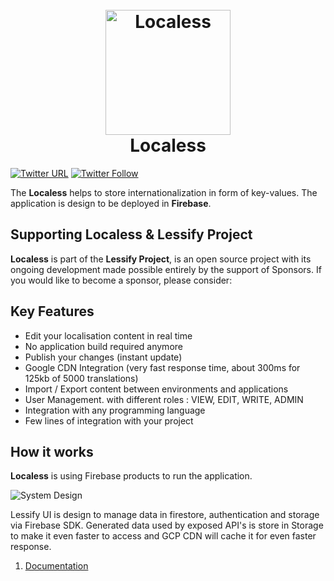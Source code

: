 <h1 align="center">
<br/>
  <img width="200" src="src/android-chrome-512x512.png" alt="Localess"/>
  <br/>
  Localess
<br/>
</h1>

[![Twitter URL](https://img.shields.io/twitter/url?label=Share%20on%20Twitter&style=social&url=https%3A%2F%2Fgithub.com%2FLessify%2Flocaless)](https://twitter.com/intent/tweet?text=Easy%20way%20to%20manage%20your%20app%20localisation&url=https://github.com/Lessify/localess&hashtags=i18n,internationalization,localization)
[![Twitter Follow](https://img.shields.io/twitter/follow/Lessifyio?style=social)](https://twitter.com/intent/follow?screen_name=lessifyio)


The **Localess** helps to store internationalization in form of key-values.
The application is design to be deployed in **Firebase**. 

## Supporting Localess & Lessify Project
**Localess** is part of the **Lessify Project**, is an open source project with its ongoing development made possible entirely by the support of Sponsors.
If you would like to become a sponsor, please consider:

## Key Features

- Edit your localisation content in real time
- No application build required anymore
- Publish your changes (instant update)
- Google CDN Integration (very fast response time, about 300ms for 125kb of 5000 translations)
- Import / Export content between environments and applications
- User Management. with different roles : VIEW, EDIT, WRITE, ADMIN
- Integration with any programming language
- Few lines of integration with your project

## How it works
**Localess** is using Firebase products to run the application.

![System Design](https://github.com/Lessify/localess/wiki/img/system-design.png)

Lessify UI is design to manage data in firestore, authentication and storage via Firebase SDK.
Generated data used by exposed API's is store in Storage to make it even faster to access and GCP CDN will cache it for even faster response.


1. [Documentation](https://github.com/Lessify/localess/wiki)


